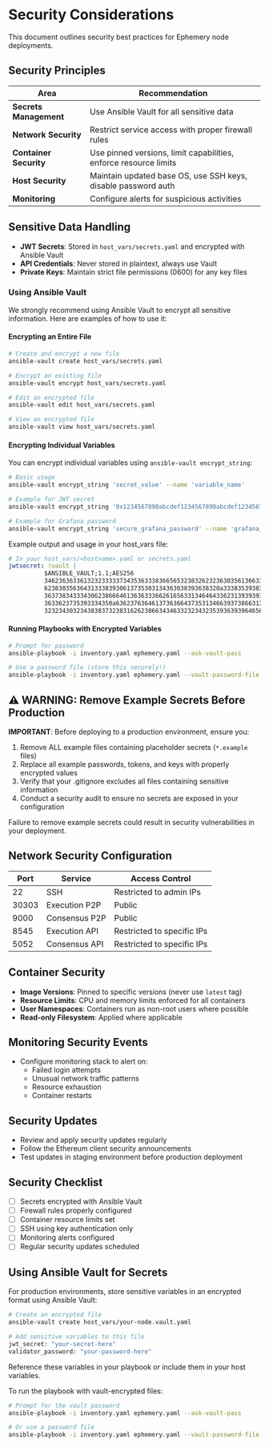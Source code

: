 # Security Considerations

This document outlines security best practices for Ephemery node deployments.

## Security Principles

| Area | Recommendation |
|------|----------------|
| **Secrets Management** | Use Ansible Vault for all sensitive data |
| **Network Security** | Restrict service access with proper firewall rules |
| **Container Security** | Use pinned versions, limit capabilities, enforce resource limits |
| **Host Security** | Maintain updated base OS, use SSH keys, disable password auth |
| **Monitoring** | Configure alerts for suspicious activities |

## Sensitive Data Handling

- **JWT Secrets**: Stored in `host_vars/secrets.yaml` and encrypted with Ansible Vault
- **API Credentials**: Never stored in plaintext, always use Vault
- **Private Keys**: Maintain strict file permissions (0600) for any key files

### Using Ansible Vault

We strongly recommend using Ansible Vault to encrypt all sensitive information. Here are examples of how to use it:

#### Encrypting an Entire File

```bash
# Create and encrypt a new file
ansible-vault create host_vars/secrets.yaml

# Encrypt an existing file
ansible-vault encrypt host_vars/secrets.yaml

# Edit an encrypted file
ansible-vault edit host_vars/secrets.yaml

# View an encrypted file
ansible-vault view host_vars/secrets.yaml
```

#### Encrypting Individual Variables

You can encrypt individual variables using `ansible-vault encrypt_string`:

```bash
# Basic usage
ansible-vault encrypt_string 'secret_value' --name 'variable_name'

# Example for JWT secret
ansible-vault encrypt_string '0x1234567890abcdef1234567890abcdef1234567890abcdef1234567890abcdef' --name 'jwtsecret'

# Example for Grafana password
ansible-vault encrypt_string 'secure_grafana_password' --name 'grafana_admin_password'
```

Example output and usage in your host_vars file:

```yaml
# In your host_vars/<hostname>.yaml or secrets.yaml
jwtsecret: !vault |
          $ANSIBLE_VAULT;1.1;AES256
          34623636336132323333373435363338366565323832623236303561366333393833303139303731
          6238303563643133383930613735303134363038393638320a333835393832386663303465653537
          36373834333430623866646136363336626165633134646433623139393931393364623762663533
          3633623735393334350a636237636461373636643735313466393738663131376166633365643366
          32323430323438383732383162623866343463323234323539363939646564626438
```

#### Running Playbooks with Encrypted Variables

```bash
# Prompt for password
ansible-playbook -i inventory.yaml ephemery.yaml --ask-vault-pass

# Use a password file (store this securely!)
ansible-playbook -i inventory.yaml ephemery.yaml --vault-password-file ~/.vault_pass
```

## ⚠️ WARNING: Remove Example Secrets Before Production

**IMPORTANT**: Before deploying to a production environment, ensure you:

1. Remove ALL example files containing placeholder secrets (`*.example` files)
2. Replace all example passwords, tokens, and keys with properly encrypted values
3. Verify that your .gitignore excludes all files containing sensitive information
4. Conduct a security audit to ensure no secrets are exposed in your configuration

Failure to remove example secrets could result in security vulnerabilities in your deployment.

## Network Security Configuration

| Port | Service | Access Control |
|------|---------|----------------|
| 22 | SSH | Restricted to admin IPs |
| 30303 | Execution P2P | Public |
| 9000 | Consensus P2P | Public |
| 8545 | Execution API | Restricted to specific IPs |
| 5052 | Consensus API | Restricted to specific IPs |

## Container Security

- **Image Versions**: Pinned to specific versions (never use `latest` tag)
- **Resource Limits**: CPU and memory limits enforced for all containers
- **User Namespaces**: Containers run as non-root users where possible
- **Read-only Filesystem**: Applied where applicable

## Monitoring Security Events

- Configure monitoring stack to alert on:
  - Failed login attempts
  - Unusual network traffic patterns
  - Resource exhaustion
  - Container restarts

## Security Updates

- Review and apply security updates regularly
- Follow the Ethereum client security announcements
- Test updates in staging environment before production deployment

## Security Checklist

- [ ] Secrets encrypted with Ansible Vault
- [ ] Firewall rules properly configured
- [ ] Container resource limits set
- [ ] SSH using key authentication only
- [ ] Monitoring alerts configured
- [ ] Regular security updates scheduled

## Using Ansible Vault for Secrets

For production environments, store sensitive variables in an encrypted format using Ansible Vault:

```bash
# Create an encrypted file
ansible-vault create host_vars/your-node.vault.yaml

# Add sensitive variables to this file
jwt_secret: "your-secret-here"
validator_password: "your-password-here"
```

Reference these variables in your playbook or include them in your host variables.

To run the playbook with vault-encrypted files:

```bash
# Prompt for the vault password
ansible-playbook -i inventory.yaml ephemery.yaml --ask-vault-pass

# Or use a password file
ansible-playbook -i inventory.yaml ephemery.yaml --vault-password-file ~/.vault_pass
```

